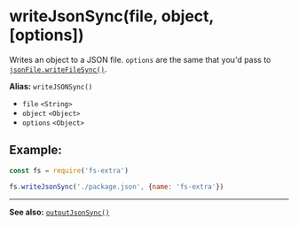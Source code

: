 # writeJsonSync(file, object, [options])

Writes an object to a JSON file. `options` are the same that
you'd pass to [`jsonFile.writeFileSync()`](https://github.com/jprichardson/node-jsonfile#writefilesyncfilename-obj-options).

**Alias:** `writeJSONSync()`

- `file` `<String>`
- `object` `<Object>`
- `options` `<Object>`

## Example:

```js
const fs = require('fs-extra')

fs.writeJsonSync('./package.json', {name: 'fs-extra'})
```
---

**See also:** [`outputJsonSync()`](outputJson-sync.md)
